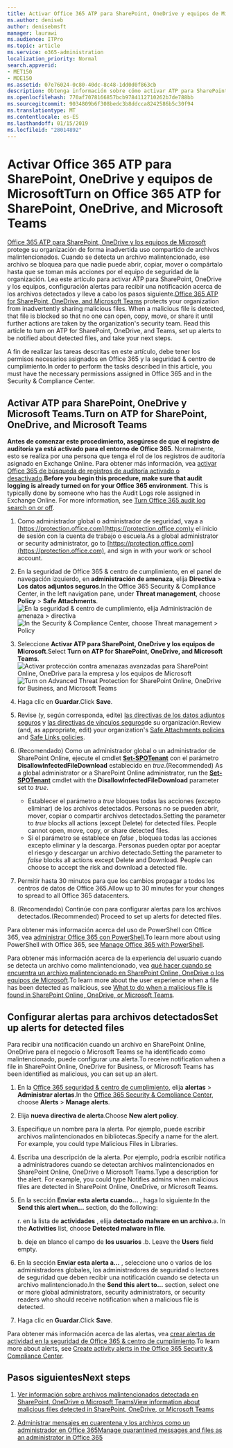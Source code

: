 ```yaml
---
title: Activar Office 365 ATP para SharePoint, OneDrive y equipos de Microsoft
ms.author: deniseb
author: denisebmsft
manager: laurawi
ms.audience: ITPro
ms.topic: article
ms.service: o365-administration
localization_priority: Normal
search.appverid:
- MET150
- MOE150
ms.assetid: 07e76024-0c80-40dc-8c48-1dd0d0f863cb
description: Obtenga información sobre cómo activar ATP para SharePoint, OneDrive y equipos, incluido cómo establecer alertas para los archivos detectados.
ms.openlocfilehash: 770af7078166857bcb9784112710262b7de788bb
ms.sourcegitcommit: 9034809b6f308bedc3b8ddcca8242586b5c30f94
ms.translationtype: MT
ms.contentlocale: es-ES
ms.lasthandoff: 01/15/2019
ms.locfileid: "28014892"
---
```

# <a name="turn-on-office-365-atp-for-sharepoint-onedrive-and-microsoft-teams"></a><span data-ttu-id="ca415-103">Activar Office 365 ATP para SharePoint, OneDrive y equipos de Microsoft</span><span class="sxs-lookup"><span data-stu-id="ca415-103">Turn on Office 365 ATP for SharePoint, OneDrive, and Microsoft Teams</span></span>

<span data-ttu-id="ca415-p101">[Office 365 ATP para SharePoint, OneDrive y los equipos de Microsoft](atp-for-spo-odb-and-teams.md) protege su organización de forma inadvertida uso compartido de archivos malintencionados. Cuando se detecta un archivo malintencionado, ese archivo se bloquea para que nadie puede abrir, copiar, mover o compártalo hasta que se toman más acciones por el equipo de seguridad de la organización. Lea este artículo para activar ATP para SharePoint, OneDrive y los equipos, configuración alertas para recibir una notificación acerca de los archivos detectados y lleve a cabo los pasos siguiente.</span><span class="sxs-lookup"><span data-stu-id="ca415-p101">[Office 365 ATP for SharePoint, OneDrive, and Microsoft Teams](atp-for-spo-odb-and-teams.md) protects your organization from inadvertently sharing malicious files. When a malicious file is detected, that file is blocked so that no one can open, copy, move, or share it until further actions are taken by the organization's security team. Read this article to turn on ATP for SharePoint, OneDrive, and Teams, set up alerts to be notified about detected files, and take your next steps.</span></span> 
  
<span data-ttu-id="ca415-107">A fin de realizar las tareas descritas en este artículo, debe tener los permisos necesarios asignados en Office 365 y la seguridad &amp; centro de cumplimiento.</span><span class="sxs-lookup"><span data-stu-id="ca415-107">In order to perform the tasks described in this article, you must have the necessary permissions assigned in Office 365 and in the Security &amp; Compliance Center.</span></span>
  
## <a name="turn-on-atp-for-sharepoint-onedrive-and-microsoft-teams"></a><span data-ttu-id="ca415-108">Activar ATP para SharePoint, OneDrive y Microsoft Teams.</span><span class="sxs-lookup"><span data-stu-id="ca415-108">Turn on ATP for SharePoint, OneDrive, and Microsoft Teams</span></span>

 <span data-ttu-id="ca415-p102">**Antes de comenzar este procedimiento, asegúrese de que el registro de auditoría ya está activado para el entorno de Office 365**. Normalmente, esto se realiza por una persona que tenga el rol de los registros de auditoría asignado en Exchange Online. Para obtener más información, vea [activar Office 365 de búsqueda de registros de auditoría activado o desactivado](turn-audit-log-search-on-or-off.md).</span><span class="sxs-lookup"><span data-stu-id="ca415-p102">**Before you begin this procedure, make sure that audit logging is already turned on for your Office 365 environment**. This is typically done by someone who has the Audit Logs role assigned in Exchange Online. For more information, see [Turn Office 365 audit log search on or off](turn-audit-log-search-on-or-off.md).</span></span>
  
1. <span data-ttu-id="ca415-112">Como administrador global o administrador de seguridad, vaya a [https://protection.office.com](https://protection.office.com)y el inicio de sesión con la cuenta de trabajo o escuela.</span><span class="sxs-lookup"><span data-stu-id="ca415-112">As a global administrator or security administrator, go to [https://protection.office.com](https://protection.office.com), and sign in with your work or school account.</span></span>
    
2. <span data-ttu-id="ca415-113">En la seguridad de Office 365 &amp; centro de cumplimiento, en el panel de navegación izquierdo, en **administración de amenaza**, elija **Directiva** \> **Los datos adjuntos seguros**.</span><span class="sxs-lookup"><span data-stu-id="ca415-113">In the Office 365 Security &amp; Compliance Center, in the left navigation pane, under **Threat management**, choose **Policy** \> **Safe Attachments**.</span></span> <br/><span data-ttu-id="ca415-114">![En la seguridad &amp; centro de cumplimiento, elija Administración de amenaza \> directiva](media/08849c91-f043-4cd1-a55e-d440c86442f2.png)</span><span class="sxs-lookup"><span data-stu-id="ca415-114">![In the Security &amp; Compliance Center, choose Threat management \> Policy](media/08849c91-f043-4cd1-a55e-d440c86442f2.png)</span></span>
  
3. <span data-ttu-id="ca415-115">Seleccione **Activar ATP para SharePoint, OneDrive y los equipos de Microsoft**.</span><span class="sxs-lookup"><span data-stu-id="ca415-115">Select **Turn on ATP for SharePoint, OneDrive, and Microsoft Teams**.</span></span><br/><span data-ttu-id="ca415-116">![Activar protección contra amenazas avanzadas para SharePoint Online, OneDrive para la empresa y los equipos de Microsoft](media/48cfaace-59cc-4e60-bf86-05ff6b99bdbf.png)</span><span class="sxs-lookup"><span data-stu-id="ca415-116">![Turn on Advanced Threat Protection for SharePoint Online, OneDrive for Business, and Microsoft Teams](media/48cfaace-59cc-4e60-bf86-05ff6b99bdbf.png)</span></span>
  
4. <span data-ttu-id="ca415-117">Haga clic en **Guardar**.</span><span class="sxs-lookup"><span data-stu-id="ca415-117">Click **Save**.</span></span>
    
5. <span data-ttu-id="ca415-118">Revise (y, según corresponda, edite) [las directivas de los datos adjuntos seguros](set-up-atp-safe-attachments-policies.md) y [las directivas de vínculos seguros](set-up-atp-safe-links-policies.md)de su organización.</span><span class="sxs-lookup"><span data-stu-id="ca415-118">Review (and, as appropriate, edit) your organization's [Safe Attachments policies](set-up-atp-safe-attachments-policies.md) and [Safe Links policies](set-up-atp-safe-links-policies.md).</span></span>
    
6. <span data-ttu-id="ca415-119">(Recomendado) Como un administrador global o un administrador de SharePoint Online, ejecute el cmdlet **[Set-SPOTenant](https://docs.microsoft.com/powershell/module/sharepoint-online/Set-SPOTenant?view=sharepoint-ps)** con el parámetro **DisallowInfectedFileDownload** establecido en *true*.</span><span class="sxs-lookup"><span data-stu-id="ca415-119">(Recommended) As a global administrator or a SharePoint Online administrator, run the **[Set-SPOTenant](https://docs.microsoft.com/powershell/module/sharepoint-online/Set-SPOTenant?view=sharepoint-ps)** cmdlet with the **DisallowInfectedFileDownload** parameter set to  *true*.</span></span> <br/>
      - <span data-ttu-id="ca415-p103">Establecer el parámetro a *true* bloques todas las acciones (excepto eliminar) de los archivos detectados. Personas no se pueden abrir, mover, copiar o compartir archivos detectados.</span><span class="sxs-lookup"><span data-stu-id="ca415-p103">Setting the parameter to *true* blocks all actions (except Delete) for detected files. People cannot open, move, copy, or share detected files.</span></span>
      - <span data-ttu-id="ca415-p104">Si el parámetro se establece en *false* , bloquea todas las acciones excepto eliminar y la descarga. Personas pueden optar por aceptar el riesgo y descargar un archivo detectado.</span><span class="sxs-lookup"><span data-stu-id="ca415-p104">Setting the parameter to *false* blocks all actions except Delete and Download. People can choose to accept the risk and download a detected file.</span></span>  
   
7. <span data-ttu-id="ca415-124">Permitir hasta 30 minutos para que los cambios propagar a todos los centros de datos de Office 365.</span><span class="sxs-lookup"><span data-stu-id="ca415-124">Allow up to 30 minutes for your changes to spread to all Office 365 datacenters.</span></span>
    
8. <span data-ttu-id="ca415-125">(Recomendado) Continúe con para configurar alertas para los archivos detectados.</span><span class="sxs-lookup"><span data-stu-id="ca415-125">(Recommended) Proceed to set up alerts for detected files.</span></span>
    
<span data-ttu-id="ca415-126">Para obtener más información acerca del uso de PowerShell con Office 365, vea [administrar Office 365 con PowerShell](https://docs.microsoft.com/office365/enterprise/powershell/manage-office-365-with-office-365-powershell).</span><span class="sxs-lookup"><span data-stu-id="ca415-126">To learn more about using PowerShell with Office 365, see [Manage Office 365 with PowerShell](https://docs.microsoft.com/office365/enterprise/powershell/manage-office-365-with-office-365-powershell).</span></span> 

<span data-ttu-id="ca415-127">Para obtener más información acerca de la experiencia del usuario cuando se detecta un archivo como malintencionado, vea [qué hacer cuando se encuentra un archivo malintencionado en SharePoint Online, OneDrive o los equipos de Microsoft](https://support.office.com/article/01e902ad-a903-4e0f-b093-1e1ac0c37ad2).</span><span class="sxs-lookup"><span data-stu-id="ca415-127">To learn more about the user experience when a file has been detected as malicious, see [What to do when a malicious file is found in SharePoint Online, OneDrive, or Microsoft Teams](https://support.office.com/article/01e902ad-a903-4e0f-b093-1e1ac0c37ad2).</span></span> 
  
## <a name="set-up-alerts-for-detected-files"></a><span data-ttu-id="ca415-128">Configurar alertas para archivos detectados</span><span class="sxs-lookup"><span data-stu-id="ca415-128">Set up alerts for detected files</span></span>

<span data-ttu-id="ca415-129">Para recibir una notificación cuando un archivo en SharePoint Online, OneDrive para el negocio o Microsoft Teams se ha identificado como malintencionado, puede configurar una alerta.</span><span class="sxs-lookup"><span data-stu-id="ca415-129">To receive notification when a file in SharePoint Online, OneDrive for Business, or Microsoft Teams has been identified as malicious, you can set up an alert.</span></span>
  
1. <span data-ttu-id="ca415-130">En la [Office 365 seguridad &amp; centro de cumplimiento](https://protection.office.com), elija **alertas** \> **Administrar alertas**.</span><span class="sxs-lookup"><span data-stu-id="ca415-130">In the [Office 365 Security &amp; Compliance Center](https://protection.office.com), choose **Alerts** \> **Manage alerts**.</span></span>
    
2. <span data-ttu-id="ca415-131">Elija **nueva directiva de alerta**.</span><span class="sxs-lookup"><span data-stu-id="ca415-131">Choose **New alert policy**.</span></span>
    
3. <span data-ttu-id="ca415-p105">Especifique un nombre para la alerta. Por ejemplo, puede escribir archivos malintencionados en bibliotecas.</span><span class="sxs-lookup"><span data-stu-id="ca415-p105">Specify a name for the alert. For example, you could type Malicious Files in Libraries.</span></span>
    
4. <span data-ttu-id="ca415-p106">Escriba una descripción de la alerta. Por ejemplo, podría escribir notifica a administradores cuando se detectan archivos malintencionados en SharePoint Online, OneDrive o Microsoft Teams.</span><span class="sxs-lookup"><span data-stu-id="ca415-p106">Type a description for the alert. For example, you could type Notifies admins when malicious files are detected in SharePoint Online, OneDrive, or Microsoft Teams.</span></span>
    
5. <span data-ttu-id="ca415-136">En la sección **Enviar esta alerta cuando...** , haga lo siguiente:</span><span class="sxs-lookup"><span data-stu-id="ca415-136">In the **Send this alert when...** section, do the following:</span></span> 
    
    <span data-ttu-id="ca415-p107">r. en la lista de **actividades** , elija **detectado malware en un archivo**.</span><span class="sxs-lookup"><span data-stu-id="ca415-p107">a. In the **Activities** list, choose **Detected malware in file**.</span></span>
    
    <span data-ttu-id="ca415-p108">b. deje en blanco el campo de **los usuarios** .</span><span class="sxs-lookup"><span data-stu-id="ca415-p108">b. Leave the **Users** field empty.</span></span> 
    
6. <span data-ttu-id="ca415-141">En la sección **Enviar esta alerta a...** , seleccione uno o varios de los administradores globales, los administradores de seguridad o lectores de seguridad que deben recibir una notificación cuando se detecta un archivo malintencionado.</span><span class="sxs-lookup"><span data-stu-id="ca415-141">In the **Send this alert to...** section, select one or more global administrators, security administrators, or security readers who should receive notification when a malicious file is detected.</span></span> 
    
7. <span data-ttu-id="ca415-142">Haga clic en **Guardar**.</span><span class="sxs-lookup"><span data-stu-id="ca415-142">Click **Save**.</span></span>
    
<span data-ttu-id="ca415-143">Para obtener más información acerca de las alertas, vea [crear alertas de actividad en la seguridad de Office 365 &amp; centro de cumplimiento](create-activity-alerts.md).</span><span class="sxs-lookup"><span data-stu-id="ca415-143">To learn more about alerts, see [Create activity alerts in the Office 365 Security &amp; Compliance Center](create-activity-alerts.md).</span></span> 
  
## <a name="next-steps"></a><span data-ttu-id="ca415-144">Pasos siguientes</span><span class="sxs-lookup"><span data-stu-id="ca415-144">Next steps</span></span>

1. [<span data-ttu-id="ca415-145">Ver información sobre archivos malintencionados detectada en SharePoint, OneDrive o Microsoft Teams</span><span class="sxs-lookup"><span data-stu-id="ca415-145">View information about malicious files detected in SharePoint, OneDrive, or Microsoft Teams</span></span>](malicious-files-detected-in-spo-odb-or-teams.md)
    
2. [<span data-ttu-id="ca415-146">Administrar mensajes en cuarentena y los archivos como un administrador en Office 365</span><span class="sxs-lookup"><span data-stu-id="ca415-146">Manage quarantined messages and files as an administrator in Office 365</span></span>](manage-quarantined-messages-and-files.md)
    

  

